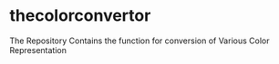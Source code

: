 # thecolorconvertor
The Repository Contains the function for conversion of Various Color Representation
